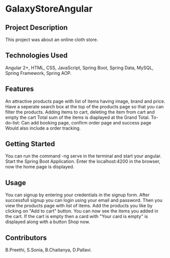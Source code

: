 # GalaxyStoreAngular
## Project Description

This project was about an online cloth store.

## Technologies Used

Angular 2+, 
HTML, 
CSS, 
JavaScript, 
Spring Boot, 
Spring Data, 
MySQL, 
Spring Framework, 
Spring AOP.

## Features

An attractive products page with list of items having image, brand and price.
Have a seperate search box at the top of the products page so that you can filter the products.
Adding items to cart, deleting the item from cart and empty the cart
Total sum of the items is diaplayed at the Grand Total.
To-do-list:
Can add booking page, confirm order page and success page
Would also include a order tracking. 

## Getting Started

You can run the command -ng serve in the terminal and start your angular.
Start the Spring Boot Application.
Enter the localhost:4200 in the browser, now the home page is displayed.

## Usage

You can signup by entering your credentials in the signup form.
After successfull signup you can login using your email and password.
Then you view the products page with list of items.
Add the products you like by clicking on "Add to cart" button.
You can now see the items you added in the cart.
If the cart is empty then a card with "Your card is empty" is displayed along with a button Shop now.

## Contributors

B.Preethi, 
S.Sonia, 
B.Chaitanya, 
D.Pallavi.
